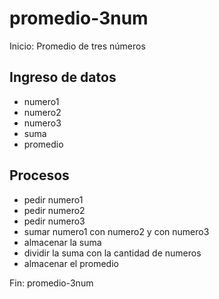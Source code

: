 # promedio-3num

Inicio: Promedio de tres números
## Ingreso de datos
- numero1
- numero2
- numero3
- suma 
- promedio

## Procesos
- pedir numero1
- pedir numero2
- pedir numero3
- sumar numero1 con numero2 y con numero3 
- almacenar la suma
- dividir la suma con la cantidad de numeros
- almacenar el promedio

Fin: promedio-3num